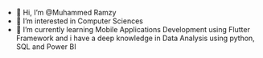 - 👋 Hi, I’m @Muhammed Ramzy
- 👀 I’m interested in Computer Sciences
- 🌱 I’m currently learning Mobile Applications Development using Flutter Framework and i have a deep knowledge in Data Analysis using python, SQL and Power BI
<!--- 💞️ I’m looking to collaborate on ...
- 📫 How to reach me ... --->

<!---
Mohamedramzii/Mohamedramzii is a ✨ special ✨ repository because its `README.md` (this file) appears on your GitHub profile.
You can click the Preview link to take a look at your changes.
--->
